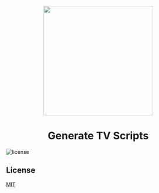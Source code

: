 <div align="center">
  <img
    src="https://s3.amazonaws.com/video.udacity-data.com/topher/2018/October/5bbaed49_project-3-lesson/project-3-lesson.jpg"
    height="300"
    width="300"
  />
  <br />
  <h1>Generate TV Scripts</h1>
</div>

![license](https://img.shields.io/badge/LICENSE-MIT-blue.svg?style=flat-square)

## License

[MIT](https://choosealicense.com/licenses/mit/)

